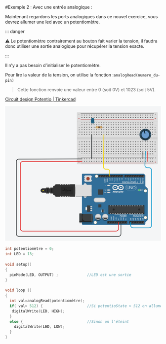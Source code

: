 #Exemple 2 : Avec une entrée analogique :

Maintenant regardons les ports analogiques dans ce nouvel exercice, vous devrez allumer une led avec un potentiomètre.

::: danger

⚠️ Le potentiomètre contrairement au bouton fait varier la tension, il faudra donc utiliser une sortie analogique pour récupérer la tension exacte.

:::

Il n’y a pas besoin d’initialiser le potentiomètre.

Pour lire la valeur de la tension, on utilise la fonction :`analogRead(numero_du-pin)`

> Cette fonction renvoie une valeur entre 0 (soit 0V) et 1023 (soit 5V).
>

[Circuit design Potentio | Tinkercad](https://www.tinkercad.com/things/drtC1OEvBnH)

![Untitled](./img/ex2.png)

```cpp
int potentiomètre = 0;
int LED = 13; 

void setup()
{
  pinMode(LED, OUTPUT) ;             //LED est une sortie
}

void loop ()
{
  int val=analogRead(potentiomètre);
  if( val> 512) {                    //Si potentioState > 512 on allume led
   digitalWrite(LED, HIGH);
  }
  else {                             //Sinon on l'éteint 
    digitalWrite(LED, LOW);
  }
}
```